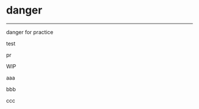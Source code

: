# danger

----

danger for practice

test

pr

WIP




















aaa









bbb









ccc

















































































































































































































































































































































































































































































































































































































































































































































































































































































































































